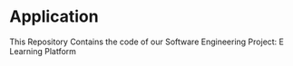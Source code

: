 # Application
This Repository Contains the code of our Software Engineering Project: E Learning Platform
